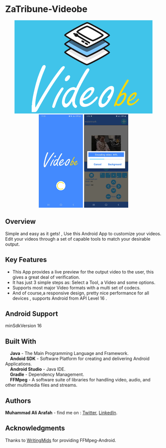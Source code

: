 # ZaTribune-Videobe
<p align="center">
  <img src="screenshots/logo.png" height="300"/>
  <img src="screenshots/splashscreen.jpg" height="300"/>
  <img src="screenshots/progress encoding.jpg" height="300"/>
</p>

## Overview  
Simple and easy as it gets! , Use this Android App to customize your videos.  
Edit your videos through a set of capable tools to match your desirable output. 

## Key Features
* This App provides a live preview for the output video to the user, this gives a great deal of verification.
* It has just 3 simple steps as: Select a Tool, a Video and some options.
* Supports most major Video formats with a multi set of codecs.
* And of course,a responsive design, pretty nice performance for all devices , supports Android from API Level 16 .

## Android Support
 minSdkVersion 16
 
## Built With  
&nbsp;&nbsp;&nbsp;&nbsp;**Java** - The Main Programming Language and Framework.  
&nbsp;&nbsp;&nbsp;&nbsp;**Andoid SDK** - Software Platform for creating and delivering Android Applications.   
&nbsp;&nbsp;&nbsp;&nbsp;**Android Studio** - Java IDE.  
&nbsp;&nbsp;&nbsp;&nbsp;**Gradle** - Dependency Management.  
&nbsp;&nbsp;&nbsp;&nbsp;**FFMpeg** - A software suite of libraries for handling video, audio, and other multimedia files and streams. 

## Authors  
   **Muhammad Ali Arafah** - find me on : [Twitter](https://twitter.com/ZaTribune), [LinkedIn](https://www.linkedin.com/in/zatribune).  

## Acknowledgments
Thanks to <a href="https://github.com/WritingMinds/ffmpeg-android-java">WritingMids</a> for providing FFMpeg-Android.

